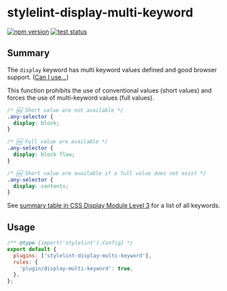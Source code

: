 # stylelint-display-multi-keyword

[![npm version](https://badge.fury.io/js/stylelint-display-multi-keyword.svg)](https://www.npmjs.com/package/stylelint-display-multi-keyword)
[![test status](https://github.com/SaekiTominaga/stylelint-plugin/actions/workflows/display-multi-keyword-test.yml/badge.svg)](https://github.com/SaekiTominaga/stylelint-plugin/actions/workflows/display-multi-keyword-test.yml)

## Summary

The `display` keyword has multi keyword values defined and good browser support. ([Can I use...](https://caniuse.com/mdn-css_properties_display_multi-keyword_values))

This function prohibits the use of conventional values (short values) and forces the use of multi-keyword values (full values).

```css
/* 🆖 Short value are not available */
.any-selector {
  display: block;
}

/* 🆗 Full value are available */
.any-selector {
  display: block flow;
}

/* 🆗 Short value are available if a full value does not exist */
.any-selector {
  display: contents;
}
```

See [summary table in CSS Display Module Level 3](https://drafts.csswg.org/css-display/#display-value-summary) for a list of all keywords.

## Usage

```javascript
/** @type {import('stylelint').Config} */
export default {
  plugins: ['stylelint-display-multi-keyword'],
  rules: {
    'plugin/display-multi-keyword': true,
  },
};
```
